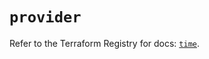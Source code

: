 # `provider`

Refer to the Terraform Registry for docs: [`time`](https://registry.terraform.io/providers/hashicorp/time/0.13.1/docs).
